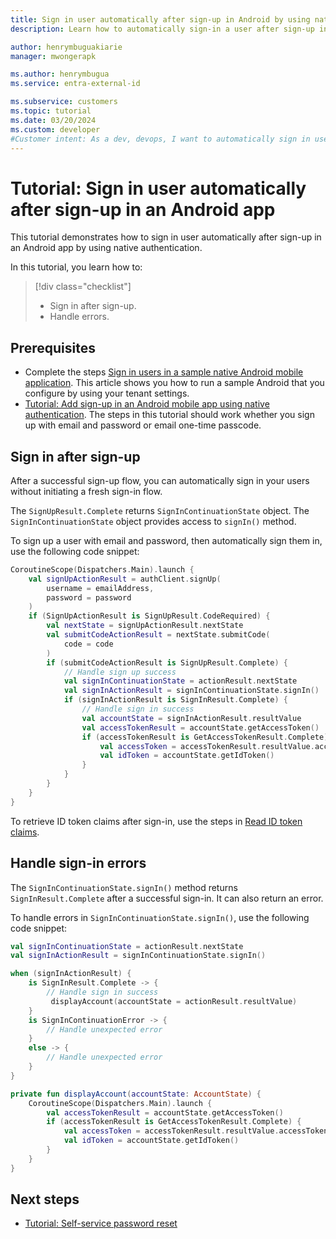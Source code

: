 ```yaml
---
title: Sign in user automatically after sign-up in Android by using native authentication
description: Learn how to automatically sign-in a user after sign-up in an Android app by using native authentication.

author: henrymbuguakiarie
manager: mwongerapk

ms.author: henrymbugua
ms.service: entra-external-id

ms.subservice: customers
ms.topic: tutorial
ms.date: 03/20/2024
ms.custom: developer
#Customer intent: As a dev, devops, I want to automatically sign in user after a sign-up flow by using native authentication so that I don't start a fresh sign-in flow.
---
```


# Tutorial: Sign in user automatically after sign-up in an Android app
 
This tutorial demonstrates how to sign in user automatically after sign-up in an Android app by using native authentication. 
 
In this tutorial, you learn how to:  

> [!div class="checklist"]
>
> - Sign in after sign-up. 
> - Handle errors. 
 
## Prerequisites  
 
- Complete the steps [Sign in users in a sample native Android mobile application](how-to-run-native-authentication-sample-android-app.md). This article shows you how to run a sample Android that you configure by using your tenant settings.  
- [Tutorial: Add sign-up in an Android mobile app using native authentication](tutorial-native-authentication-android-sign-up.md). The steps in this tutorial should work whether you sign up with email and password or email one-time passcode.
 
## Sign in after sign-up
 
After a successful sign-up flow, you can automatically sign in your users without initiating a fresh sign-in flow. 
 
The `SignUpResult.Complete` returns `SignInContinuationState` object. The `SignInContinuationState` object provides access to `signIn()` method.  
 
To sign up a user with email and password, then automatically sign them in, use the following code snippet:  
 
```kotlin 
CoroutineScope(Dispatchers.Main).launch { 
    val signUpActionResult = authClient.signUp( 
        username = emailAddress, 
        password = password 
    ) 
    if (SignUpActionResult is SignUpResult.CodeRequired) { 
        val nextState = signUpActionResult.nextState 
        val submitCodeActionResult = nextState.submitCode( 
            code = code 
        ) 
        if (submitCodeActionResult is SignUpResult.Complete) { 
            // Handle sign up success 
            val signInContinuationState = actionResult.nextState 
            val signInActionResult = signInContinuationState.signIn() 
            if (signInActionResult is SignInResult.Complete) { 
                // Handle sign in success
                val accountState = signInActionResult.resultValue
                val accessTokenResult = accountState.getAccessToken()
                if (accessTokenResult is GetAccessTokenResult.Complete) {
                    val accessToken = accessTokenResult.resultValue.accessToken
                    val idToken = accountState.getIdToken()
                }
            } 
        } 
    } 
}
``` 

To retrieve ID token claims after sign-in, use the steps in [Read ID token claims](tutorial-native-authentication-android-sign-in-user-with-username-password.md#read-id-token-claims).
 
## Handle sign-in errors 

The `SignInContinuationState.signIn()` method returns `SignInResult.Complete` after a successful sign-in. It can also return an error. 
 
To handle errors in `SignInContinuationState.signIn()`, use the following code snippet:  
 
```kotlin 
val signInContinuationState = actionResult.nextState 
val signInActionResult = signInContinuationState.signIn() 

when (signInActionResult) {
    is SignInResult.Complete -> {
        // Handle sign in success
         displayAccount(accountState = actionResult.resultValue)
    }
    is SignInContinuationError -> {
        // Handle unexpected error
    }
    else -> {
        // Handle unexpected error
    }
}

private fun displayAccount(accountState: AccountState) {
    CoroutineScope(Dispatchers.Main).launch {
        val accessTokenResult = accountState.getAccessToken()
        if (accessTokenResult is GetAccessTokenResult.Complete) {
            val accessToken = accessTokenResult.resultValue.accessToken
            val idToken = accountState.getIdToken()
        }
    }
}
``` 
 
## Next steps

- [Tutorial: Self-service password reset](tutorial-native-authentication-android-self-service-password-reset.md)
